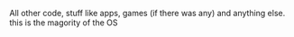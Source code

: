 All other code, stuff like apps, games (if there was any) and anything else.
this is the magority of the OS
